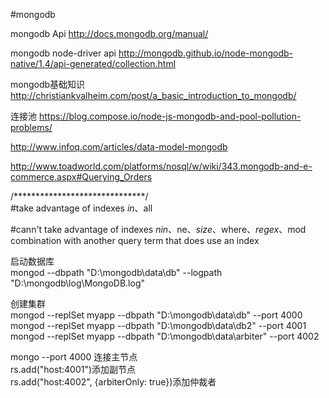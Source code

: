 #mongodb

mongodb Api  http://docs.mongodb.org/manual/

mongodb node-driver api http://mongodb.github.io/node-mongodb-native/1.4/api-generated/collection.html

mongodb基础知识  http://christiankvalheim.com/post/a_basic_introduction_to_mongodb/

连接池  https://blog.compose.io/node-js-mongodb-and-pool-pollution-problems/

http://www.infoq.com/articles/data-model-mongodb

http://www.toadworld.com/platforms/nosql/w/wiki/343.mongodb-and-e-commerce.aspx#Querying_Orders


/******************************/<br/>
#take advantage of indexes
$in、$all

#cann't take advantage of indexes
$nin、$ne、$size、$where、$regex、$mod<br/>
combination with another query term that does use an index



启动数据库<br/>
mongod --dbpath "D:\mongodb\data\db" --logpath "D:\mongodb\log\MongoDB.log"<br/>

创建集群<br/>
mongod --replSet myapp --dbpath "D:\mongodb\data\db" --port 4000<br/>
mongod --replSet myapp --dbpath "D:\mongodb\data\db2" --port 4001<br/>
mongod --replSet myapp --dbpath "D:\mongodb\data\arbiter" --port 4002<br/>

mongo --port 4000 连接主节点<br/>
rs.add("host:4001")添加副节点<br/>
rs.add("host:4002", {arbiterOnly: true})添加仲裁者<br/>

